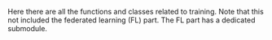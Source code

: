 Here there are all the functions and classes related to training.
Note that this not included the federated learning (FL) part. The FL part has a dedicated submodule.
